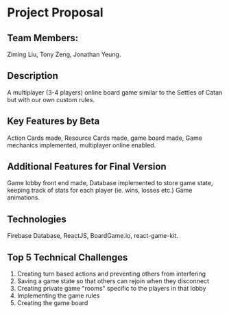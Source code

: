 # Project Proposal

## Team Members:
Ziming Liu,
Tony Zeng,
Jonathan Yeung.

## Description
A multiplayer (3-4 players) online board game similar to the Settles of Catan but with our own custom rules. 

## Key Features by Beta
Action Cards made, Resource Cards made, game board made, Game mechanics implemented, multiplayer online enabled.

## Additional Features for Final Version
Game lobby front end made, Database implemented to store game state, keeping track of stats for each player (ie. wins, losses etc.) Game animations.

## Technologies
Firebase Database, ReactJS, BoardGame.io, react-game-kit.

## Top 5 Technical Challenges
1. Creating turn based actions and preventing others from interfering
2. Saving a game state so that others can rejoin when they disconnect
3. Creating private game "rooms" specific to the players in that lobby
4. Implementing the game rules
5. Creating the game board
